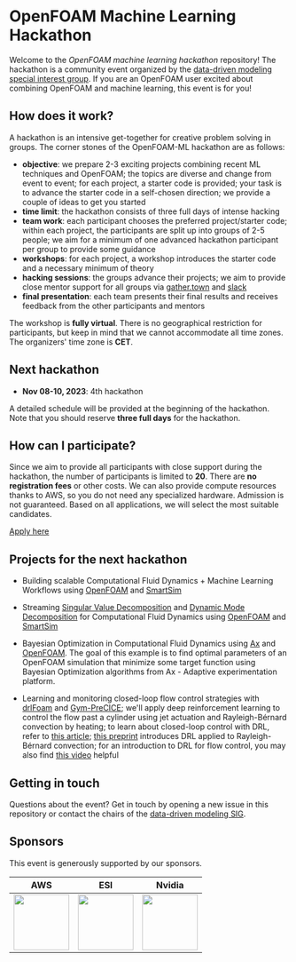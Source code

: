 # OpenFOAM Machine Learning Hackathon

Welcome to the *OpenFOAM machine learning hackathon* repository! The hackathon is a community event organized by the [data-driven modeling special interest group](https://wiki.openfoam.com/Data_Driven_Modelling_Special_Interest_Group). If you are an OpenFOAM user excited about combining OpenFOAM and machine learning, this event is for you!

## How does it work?

A hackathon is an intensive get-together for creative problem solving in groups. The corner stones of the OpenFOAM-ML hackathon are as follows:

- **objective**: we prepare 2-3 exciting projects combining recent ML techniques and OpenFOAM; the topics are diverse and change from event to event; for each project, a starter code is provided; your task is to advance the starter code in a self-chosen direction; we provide a couple of ideas to get you started
- **time limit**: the hackathon consists of three full days of intense hacking
- **team work**: each participant chooses the preferred project/starter code; within each project, the participants are split up into groups of 2-5 people; we aim for a minimum of one advanced hackathon participant per group to provide some guidance
- **workshops**: for each project, a workshop introduces the starter code and a necessary minimum of theory
- **hacking sessions**: the groups advance their projects; we aim to provide close mentor support for all groups via [gather.town](https://www.gather.town/) and [slack](https://slack.com/)
- **final presentation**: each team presents their final results and receives feedback from the other participants and mentors

The workshop is **fully virtual**. There is no geographical restriction for participants, but keep in mind that we cannot accommodate all time zones. The organizers' time zone is **CET**.

## Next hackathon

- **Nov 08-10, 2023**: 4th hackathon

A detailed schedule will be provided at the beginning of the hackathon. Note that you should reserve **three full days** for the hackathon.

## How can I participate?

Since we aim to provide all participants with close support during the hackathon, the number of participants is limited to **20**. There are **no registration fees** or other costs. We can also provide compute resources thanks to AWS, so you do not need any specialized hardware. Admission is not guaranteed. Based on all applications, we will select the most suitable candidates.

[Apply here](https://forms.gle/HTH8VtX44qhpwMoq9)

## Projects for the next hackathon

- Building scalable Computational Fluid Dynamics + Machine Learning Workflows using [OpenFOAM](https://www.openfoam.com/) and [SmartSim](https://github.com/CrayLabs/SmartSim) 

- Streaming [Singular Value Decomposition](https://www.youtube.com/watch?v=gXbThCXjZFM&list=PLMrJAkhIeNNSVjnsviglFoY2nXildDCcv) and [Dynamic Mode Decomposition](https://www.youtube.com/watch?v=sQvrK8AGCAo&pp=ygUoc3RldmUgYnJ1bnRvbiBkeW5hbWljIG1vZGUgZGVjb21wb3NpdGlvbg%3D%3D) for Computational Fluid Dynamics using [OpenFOAM](https://www.openfoam.com/) and [SmartSim](https://github.com/CrayLabs/SmartSim)

- Bayesian Optimization in Computational Fluid Dynamics using [Ax](https://ax.dev/) and [OpenFOAM](https://www.openfoam.com/documentation/guides/latest/doc/). The goal of this example is to find optimal parameters of an OpenFOAM simulation that minimize some target function using Bayesian Optimization algorithms from Ax - Adaptive experimentation platform.

- Learning and monitoring closed-loop flow control strategies with [drlFoam](https://github.com/OFDataCommittee/drlfoam) and [Gym-PreCICE](https://github.com/gymprecice/gymprecice); we'll apply deep reinforcement learning to control the flow past a cylinder using jet actuation and Rayleigh-Bérnard convection by heating; to learn about closed-loop control with DRL, refer to [this article](https://arxiv.org/pdf/1906.10382.pdf); [this preprint](https://arxiv.org/abs/2304.02370) introduces DRL applied to Rayleigh-Bérnard convection; for an introduction to DRL for flow control, you may also find [this video](https://www.youtube.com/watch?v=q1AxT8grMdk&t=3897s) helpful

## Getting in touch

Questions about the event? Get in touch by opening a new issue in this repository or contact the chairs of the [data-driven modeling SIG](https://wiki.openfoam.com/Data_Driven_Modelling_Special_Interest_Group).

## Sponsors

This event is generously supported by our sponsors.

 AWS | ESI | Nvidia
:---:|:---:|:------:
| <img src="https://upload.wikimedia.org/wikipedia/commons/thumb/9/93/Amazon_Web_Services_Logo.svg/1280px-Amazon_Web_Services_Logo.svg.png" height="100" />  | <img src="https://upload.wikimedia.org/wikipedia/de/2/27/ESI_Group_Logo.svg" height="100" />  | <img src="https://www.nvidia.com/content/dam/en-zz/Solutions/about-nvidia/logo-and-brand/01-nvidia-logo-vert-500x200-2c50-d.png" height="100" /> 
